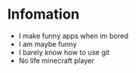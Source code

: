 # Infomation
- I make funny apps when im bored
- I am maybe funny
- I barely know how to use git
- No life minecraft player
